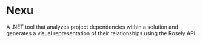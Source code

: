 # Nexu
A .NET tool that analyzes project dependencies within a solution and generates a visual representation of their relationships using the Rosely API.
